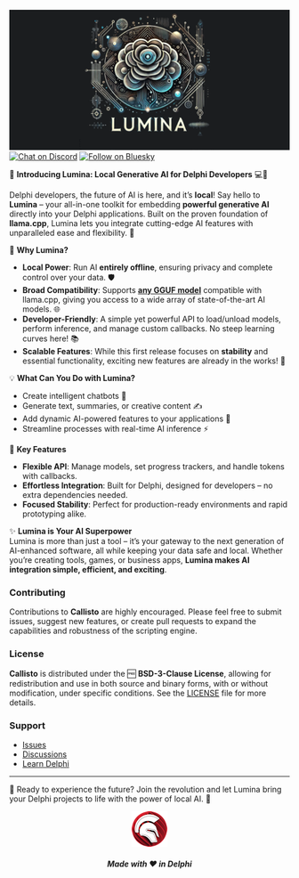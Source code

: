 ![Lumina](media/lumina.png)  
[![Chat on Discord](https://img.shields.io/discord/754884471324672040?style=for-the-badge)](https://discord.gg/tPWjMwK)
[![Follow on Bluesky](https://img.shields.io/badge/Bluesky-tinyBigGAMES-blue?style=for-the-badge&logo=bluesky)](https://bsky.app/profile/tinybiggames.com)

🌟 **Introducing Lumina: Local Generative AI for Delphi Developers** 💻🤖  

Delphi developers, the future of AI is here, and it’s **local**! Say hello to **Lumina** – your all-in-one toolkit for embedding **powerful generative AI** directly into your Delphi applications. Built on the proven foundation of **llama.cpp**, Lumina lets you integrate cutting-edge AI features with unparalleled ease and flexibility. 🚀  

🎯 **Why Lumina?**  
- **Local Power**: Run AI **entirely offline**, ensuring privacy and complete control over your data. 🛡️  
- **Broad Compatibility**: Supports **<a href="https://huggingface.co/bartowski/gemma-2-2b-it-abliterated-GGUF" target="_blank">any GGUF model</a>** compatible with llama.cpp, giving you access to a wide array of state-of-the-art AI models. 🌐  
- **Developer-Friendly**: A simple yet powerful API to load/unload models, perform inference, and manage custom callbacks. No steep learning curves here! 📚  
- **Scalable Features**: While this first release focuses on **stability** and essential functionality, exciting new features are already in the works! 🌱  

💡 **What Can You Do with Lumina?**  
- Create intelligent chatbots 🤖  
- Generate text, summaries, or creative content ✍️  
- Add dynamic AI-powered features to your applications 💬  
- Streamline processes with real-time AI inference ⚡  

🔧 **Key Features**  
- **Flexible API**: Manage models, set progress trackers, and handle tokens with callbacks.  
- **Effortless Integration**: Built for Delphi, designed for developers – no extra dependencies needed.  
- **Focused Stability**: Perfect for production-ready environments and rapid prototyping alike.  

✨ **Lumina is Your AI Superpower**  
Lumina is more than just a tool – it’s your gateway to the next generation of AI-enhanced software, all while keeping your data safe and local. Whether you’re creating tools, games, or business apps, **Lumina makes AI integration simple, efficient, and exciting**.  

### Contributing

Contributions to **Callisto** are highly encouraged. Please feel free to submit issues, suggest new features, or create pull requests to expand the capabilities and robustness of the scripting engine.

### License

**Callisto** is distributed under the 🆓 **BSD-3-Clause License**, allowing for redistribution and use in both source and binary forms, with or without modification, under specific conditions. See the [LICENSE](https://github.com/tinyBigGAMES/Lumina?tab=BSD-3-Clause-1-ov-file#BSD-3-Clause-1-ov-file) file for more details.

### Support

- <a href="https://github.com/tinyBigGAMES/Lumina/issues" target="_blank">Issues</a>
- <a href="https://github.com/tinyBigGAMES/Lumina/discussions" target="_blank">Discussions</a>
- <a href="https://learndelphi.org/" target="_blank">Learn Delphi</a>

---
🎉 Ready to experience the future? Join the revolution and let Lumina bring your Delphi projects to life with the power of local AI. 🚀  

<p align="center">
<img src="media/delphi.png" alt="Delphi">
</p>
<h5 align="center">

Made with :heart: in Delphi
</h5>
